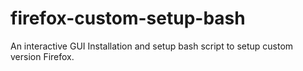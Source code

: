 # firefox-custom-setup-bash
An interactive GUI Installation and setup bash script to setup custom version Firefox.
